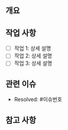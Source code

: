 ## 개요
<!-- 해당 PR이 해결한 문제 또는 구현한 기능에 대한 간략한 설명을 작성합니다. -->

## 작업 사항
<!-- 이번 PR에서 변경된 사항들을 나열합니다. -->
- [ ] 작업 1: 상세 설명
- [ ] 작업 2: 상세 설명
- [ ] 작업 3: 상세 설명

## 관련 이슈
<!-- 이 PR과 관련된 이슈 번호를 적습니다. -->
- Resolved: #이슈번호

## 참고 사항
<!-- 기타 참고할 사항이나 리뷰어에게 전하고 싶은 말을 적습니다. -->

